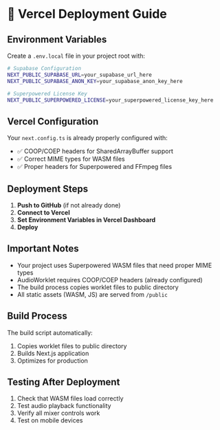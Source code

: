 # 🚀 Vercel Deployment Guide

## Environment Variables

Create a `.env.local` file in your project root with:

```bash
# Supabase Configuration
NEXT_PUBLIC_SUPABASE_URL=your_supabase_url_here
NEXT_PUBLIC_SUPABASE_ANON_KEY=your_supabase_anon_key_here

# Superpowered License Key
NEXT_PUBLIC_SUPERPOWERED_LICENSE=your_superpowered_license_key_here
```

## Vercel Configuration

Your `next.config.ts` is already properly configured with:
- ✅ COOP/COEP headers for SharedArrayBuffer support
- ✅ Correct MIME types for WASM files
- ✅ Proper headers for Superpowered and FFmpeg files

## Deployment Steps

1. **Push to GitHub** (if not already done)
2. **Connect to Vercel**
3. **Set Environment Variables in Vercel Dashboard**
4. **Deploy**

## Important Notes

- Your project uses Superpowered WASM files that need proper MIME types
- AudioWorklet requires COOP/COEP headers (already configured)
- The build process copies worklet files to public directory
- All static assets (WASM, JS) are served from `/public`

## Build Process

The build script automatically:
1. Copies worklet files to public directory
2. Builds Next.js application
3. Optimizes for production

## Testing After Deployment

1. Check that WASM files load correctly
2. Test audio playback functionality
3. Verify all mixer controls work
4. Test on mobile devices
